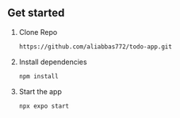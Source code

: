 ## Get started

1. Clone Repo

   ```bash
   https://github.com/aliabbas772/todo-app.git
   ```
   
2. Install dependencies

   ```bash
   npm install
   ```

3. Start the app

   ```bash
   npx expo start
   ```

